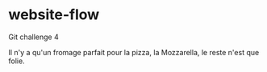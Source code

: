 # website-flow
Git challenge 4

Il n'y a qu'un fromage parfait pour la pizza, la Mozzarella, le reste n'est que folie.